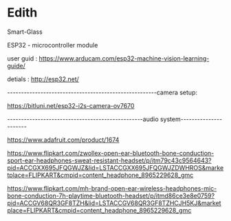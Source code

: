 # Edith
Smart-Glass

ESP32 - microcontroller module 

user guid : https://www.arducam.com/esp32-machine-vision-learning-guide/

detials : http://esp32.net/

------------------------------------------------------camera setup: 

https://bitluni.net/esp32-i2s-camera-ov7670


-------------------------------------------------audio system----------------------


https://www.adafruit.com/product/1674


https://www.flipkart.com/zwollex-open-ear-bluetooth-bone-conduction-sport-ear-headphones-sweat-resistant-headset/p/itm79c43c9564643?pid=ACCGXX695JFQGWJZ&lid=LSTACCGXX695JFQGWJZDWHROS&marketplace=FLIPKART&cmpid=content_headphone_8965229628_gmc


https://www.flipkart.com/mh-brand-open-ear-wireless-headphones-mic-bone-conduction-7h-playtime-bluetooth-headset/p/itmd86ce3e8e0759?pid=ACCGV68QR3GF8TZH&lid=LSTACCGV68QR3GF8TZHCJH5KJ&marketplace=FLIPKART&cmpid=content_headphone_8965229628_gmc 



